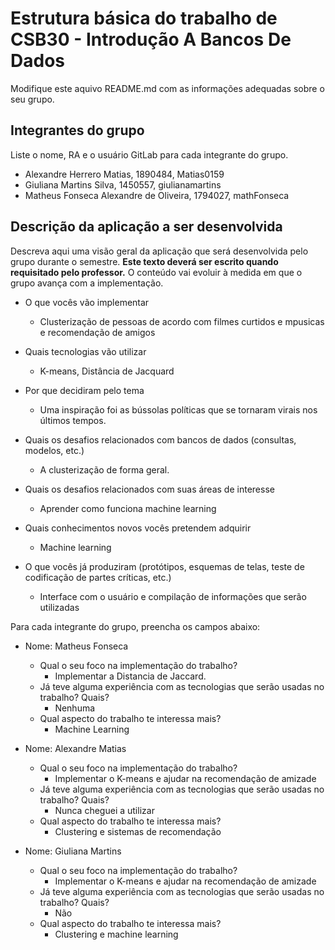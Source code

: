 # Estrutura básica do trabalho de CSB30 - Introdução A Bancos De Dados

Modifique este aquivo README.md com as informações adequadas sobre o seu grupo.

## Integrantes do grupo

Liste o nome, RA e o usuário GitLab para cada integrante do grupo.

- Alexandre Herrero Matias, 1890484, Matias0159
- Giuliana Martins Silva, 1450557, giulianamartins
- Matheus Fonseca Alexandre de Oliveira, 1794027, mathFonseca

## Descrição da aplicação a ser desenvolvida 

Descreva aqui uma visão geral da aplicação que será desenvolvida pelo grupo durante o semestre. **Este texto deverá ser escrito quando requisitado pelo professor.** O conteúdo vai evoluir à medida em que o grupo avança com a implementação.

- O que vocês vão implementar
	- Clusterização de pessoas de acordo com filmes curtidos e mpusicas e recomendação de amigos


- Quais tecnologias vão utilizar
    - K-means, Distância de Jacquard

- Por que decidiram pelo tema
	- Uma inspiração foi as bússolas políticas que se tornaram virais nos últimos tempos.


- Quais os desafios relacionados com bancos de dados (consultas, modelos, etc.)
	- A clusterização de forma geral.


- Quais os desafios relacionados com suas áreas de interesse
	- Aprender como funciona machine learning


- Quais conhecimentos novos vocês pretendem adquirir
	- Machine learning 


- O que vocês já produziram (protótipos, esquemas de telas, teste de codificação de partes críticas, etc.)
	- Interface com o usuário e compilação de informações que serão utilizadas


Para cada integrante do grupo, preencha os campos abaixo:


- Nome: Matheus Fonseca
    - Qual o seu foco na implementação do trabalho?
        - Implementar a Distancia de Jaccard.
    - Já teve alguma experiência com as tecnologias que serão usadas no trabalho? Quais?
        - Nenhuma
    - Qual aspecto do trabalho te interessa mais?
        - Machine Learning


- Nome: Alexandre Matias
    - Qual o seu foco na implementação do trabalho?
        - Implementar o K-means e ajudar na recomendação de amizade
    - Já teve alguma experiência com as tecnologias que serão usadas no trabalho? Quais?
        - Nunca cheguei a utilizar
    - Qual aspecto do trabalho te interessa mais?
        - Clustering e sistemas de recomendação
 
- Nome: Giuliana Martins
    - Qual o seu foco na implementação do trabalho?
        - Implementar o K-means e ajudar na recomendação de amizade
    - Já teve alguma experiência com as tecnologias que serão usadas no trabalho? Quais?
        - Não
    - Qual aspecto do trabalho te interessa mais?
        - Clustering e machine learning        
